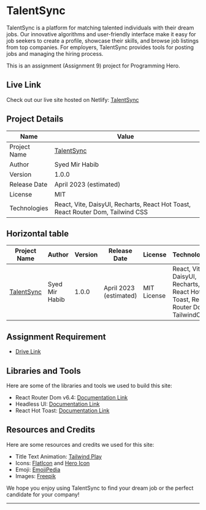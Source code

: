 # TalentSync

TalentSync is a platform for matching talented individuals with their dream jobs. Our innovative algorithms and user-friendly interface make it easy for job seekers to create a profile, showcase their skills, and browse job listings from top companies. For employers, TalentSync provides tools for posting jobs and managing the hiring process.

This is an assignment (Assignment 9) project for Programming Hero.

## Live Link
Check out our live site hosted on Netlify: [TalentSync](https://talentsync.netlify.app/)

## Project Details

| Name             | Value                  |
| ---------------- | ----------------------|
| Project Name     | [TalentSync](https://talentsync.netlify.app/)             |
| Author           | Syed Mir Habib         |
| Version          | 1.0.0                  |
| Release Date     | April 2023 (estimated) |
| License          | MIT                    |
| Technologies     | React, Vite, DaisyUI, Recharts, React Hot Toast, React Router Dom, Tailwind CSS |


## Horizontal table
| Project Name | Author | Version | Release Date | License | Technologies |
|--------------|--------|---------|--------------|---------|--------------|
| [TalentSync](https://talentsync.netlify.app/)   | Syed Mir Habib | 1.0.0 | April 2023 (estimated) | MIT License | React, Vite, DaisyUI, Recharts, React Hot Toast, React Router Dom, TailwindCSS |


## Assignment Requirement
- [Drive Link](https://drive.google.com/file/d/1J8jhYsTxi78ed8lQDfSp5HpHcxNpTakZ/view)



## Libraries and Tools
Here are some of the libraries and tools we used to build this site:
- React Router Dom v6.4: [Documentation Link](https://reactrouter.com/web/guides/quick-start)
- Headless UI: [Documentation Link](https://headlessui.dev/)
- React Hot Toast: [Documentation Link](https://react-hot-toast.com/)

## Resources and Credits
Here are some resources and credits we used for this site:
- Title Text Animation: [Tailwind Play](https://play.tailwindcss.com/)
- Icons: [FlatIcon](https://www.flaticon.com/) and [Hero Icon](https://heroicons.com/)
- Emoji: [EmojiPedia](https://emojipedia.org/)
- Images: [Freepik](https://www.freepik.com/)

We hope you enjoy using TalentSync to find your dream job or the perfect candidate for your company!

---



